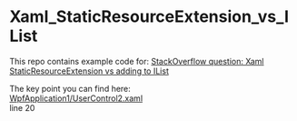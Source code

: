 # Xaml_StaticResourceExtension_vs_IList

This repo contains example code for: [StackOverflow question: Xaml StaticResourceExtension vs adding to IList](http://stackoverflow.com/q/42346559/2080504)

The key point you can find here: <br/>
    [WpfApplication1/UserControl2.xaml](https://github.com/nvirth/Xaml_StaticResourceExtension_vs_IList/blob/master/WpfApplication1/UserControl2.xaml) <br/>
    line 20 <br/>




